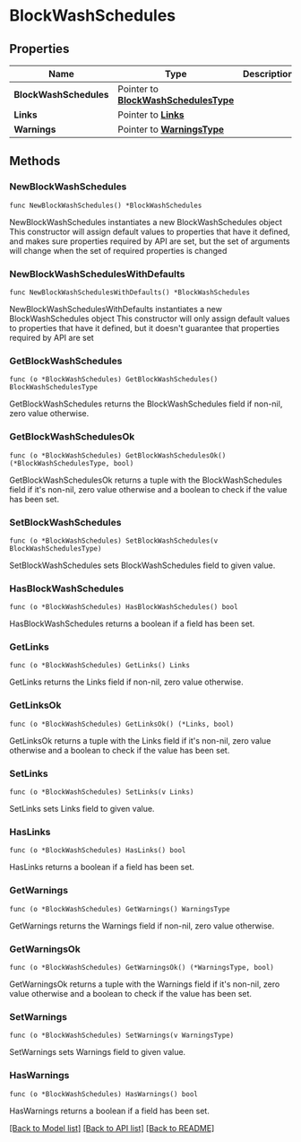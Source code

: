# BlockWashSchedules

## Properties

Name | Type | Description | Notes
------------ | ------------- | ------------- | -------------
**BlockWashSchedules** | Pointer to [**BlockWashSchedulesType**](BlockWashSchedulesType.md) |  | [optional] 
**Links** | Pointer to [**Links**](Links.md) |  | [optional] 
**Warnings** | Pointer to [**WarningsType**](WarningsType.md) |  | [optional] 

## Methods

### NewBlockWashSchedules

`func NewBlockWashSchedules() *BlockWashSchedules`

NewBlockWashSchedules instantiates a new BlockWashSchedules object
This constructor will assign default values to properties that have it defined,
and makes sure properties required by API are set, but the set of arguments
will change when the set of required properties is changed

### NewBlockWashSchedulesWithDefaults

`func NewBlockWashSchedulesWithDefaults() *BlockWashSchedules`

NewBlockWashSchedulesWithDefaults instantiates a new BlockWashSchedules object
This constructor will only assign default values to properties that have it defined,
but it doesn't guarantee that properties required by API are set

### GetBlockWashSchedules

`func (o *BlockWashSchedules) GetBlockWashSchedules() BlockWashSchedulesType`

GetBlockWashSchedules returns the BlockWashSchedules field if non-nil, zero value otherwise.

### GetBlockWashSchedulesOk

`func (o *BlockWashSchedules) GetBlockWashSchedulesOk() (*BlockWashSchedulesType, bool)`

GetBlockWashSchedulesOk returns a tuple with the BlockWashSchedules field if it's non-nil, zero value otherwise
and a boolean to check if the value has been set.

### SetBlockWashSchedules

`func (o *BlockWashSchedules) SetBlockWashSchedules(v BlockWashSchedulesType)`

SetBlockWashSchedules sets BlockWashSchedules field to given value.

### HasBlockWashSchedules

`func (o *BlockWashSchedules) HasBlockWashSchedules() bool`

HasBlockWashSchedules returns a boolean if a field has been set.

### GetLinks

`func (o *BlockWashSchedules) GetLinks() Links`

GetLinks returns the Links field if non-nil, zero value otherwise.

### GetLinksOk

`func (o *BlockWashSchedules) GetLinksOk() (*Links, bool)`

GetLinksOk returns a tuple with the Links field if it's non-nil, zero value otherwise
and a boolean to check if the value has been set.

### SetLinks

`func (o *BlockWashSchedules) SetLinks(v Links)`

SetLinks sets Links field to given value.

### HasLinks

`func (o *BlockWashSchedules) HasLinks() bool`

HasLinks returns a boolean if a field has been set.

### GetWarnings

`func (o *BlockWashSchedules) GetWarnings() WarningsType`

GetWarnings returns the Warnings field if non-nil, zero value otherwise.

### GetWarningsOk

`func (o *BlockWashSchedules) GetWarningsOk() (*WarningsType, bool)`

GetWarningsOk returns a tuple with the Warnings field if it's non-nil, zero value otherwise
and a boolean to check if the value has been set.

### SetWarnings

`func (o *BlockWashSchedules) SetWarnings(v WarningsType)`

SetWarnings sets Warnings field to given value.

### HasWarnings

`func (o *BlockWashSchedules) HasWarnings() bool`

HasWarnings returns a boolean if a field has been set.


[[Back to Model list]](../README.md#documentation-for-models) [[Back to API list]](../README.md#documentation-for-api-endpoints) [[Back to README]](../README.md)


